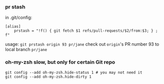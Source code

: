 

### pr stash
in .git/config:

```
[alias]
    prstash = "!f() { git fetch $1 refs/pull-requests/$2/from:$3; } ; f"
```

usage:
`git prstash origin 93 pr/jane`  check out `origin`'s PR number 93 to local branch `pr/jane`



### oh-my-zsh slow, but only for certain Git repo

```
git config --add oh-my-zsh.hide-status 1 # you may not need it
git config --add oh-my-zsh.hide-dirty 1
```


